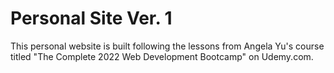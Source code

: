 # Personal Site Ver. 1

This personal website is built following the lessons from Angela Yu's course titled "The Complete 2022 Web Development Bootcamp" on Udemy.com.
